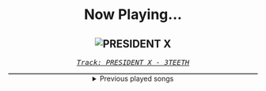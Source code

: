<div align="center"> 
<h1>Now Playing...</h1>

![PRESIDENT X](https://i.scdn.co/image/ab67616d00001e02c8a2c419311332d3772476c5)
--
_<samp><a href="https://open.spotify.com/track/6old9El1CMwUzALhs4zLuj">Track: PRESIDENT X - 3TEETH</a></samp>_

<div style="border: 1px #4B5054 solid"></div>
<details>
  <summary>
    Previous played songs
  </summary>
  <table>
    <thead>
      <tr>
        <th>
          Artist
        </th>
        <th>
          Song
        </th>
        <th>
          Link
        </th>
      </tr>
    </thead>
    <tbody>
      <tr><td>3TEETH</td><td>PRESIDENT X</td><td><a href="https://open.spotify.com/track/6old9El1CMwUzALhs4zLuj">https://open.spotify.com/track/6old9El1CMwUzALhs4zLuj</a></td></tr><tr><td>After The Burial</td><td>Behold The Crown</td><td><a href="https://open.spotify.com/track/5PFkELKIBBztVIZYh9eBYT">https://open.spotify.com/track/5PFkELKIBBztVIZYh9eBYT</a></td></tr><tr><td>MyChildren MyBride</td><td>Headshot!</td><td><a href="https://open.spotify.com/track/3MCMHJ0p0tD0eRQC0Wg7Wu">https://open.spotify.com/track/3MCMHJ0p0tD0eRQC0Wg7Wu</a></td></tr><tr><td>Sleep Token</td><td>The Offering</td><td><a href="https://open.spotify.com/track/1lXAzSbRH4VXrqgFuPQSFp">https://open.spotify.com/track/1lXAzSbRH4VXrqgFuPQSFp</a></td></tr><tr><td>Bring Me The Horizon</td><td>Kingslayer (feat. BABYMETAL)</td><td><a href="https://open.spotify.com/track/7CAbF0By0Fpnbiu6Xn5ZF7">https://open.spotify.com/track/7CAbF0By0Fpnbiu6Xn5ZF7</a></td></tr><tr><td>ILLENIUM</td><td>Shivering</td><td><a href="https://open.spotify.com/track/10Q3ASy9okYt85040yV46c">https://open.spotify.com/track/10Q3ASy9okYt85040yV46c</a></td></tr><tr><td>Silent Planet</td><td>Trilogy</td><td><a href="https://open.spotify.com/track/6nlEvyyfT3sV7jadVIC9Pq">https://open.spotify.com/track/6nlEvyyfT3sV7jadVIC9Pq</a></td></tr><tr><td>The Devil Wears Prada</td><td>Assistant To The Regional Manager</td><td><a href="https://open.spotify.com/track/1ZS0Lgc8Esdg0Bf1JO6KF0">https://open.spotify.com/track/1ZS0Lgc8Esdg0Bf1JO6KF0</a></td></tr><tr><td>STARSET</td><td>TRIALS</td><td><a href="https://open.spotify.com/track/23wrmyJ1S2sjeh2dFN5P9k">https://open.spotify.com/track/23wrmyJ1S2sjeh2dFN5P9k</a></td></tr><tr><td>While She Sleeps</td><td>EYE TO EYE</td><td><a href="https://open.spotify.com/track/7xPjw7o7FGf17nYmaGIaPd">https://open.spotify.com/track/7xPjw7o7FGf17nYmaGIaPd</a></td></tr><tr><td>Rammstein</td><td>Sonne</td><td><a href="https://open.spotify.com/track/3gVhsZtseYtY1fMuyYq06F">https://open.spotify.com/track/3gVhsZtseYtY1fMuyYq06F</a></td></tr><tr><td>Motionless In White</td><td>Slaughterhouse (feat. Bryan Garris Of Knocked Loose)</td><td><a href="https://open.spotify.com/track/4DzJ41A6qR14hHtS1djvdX">https://open.spotify.com/track/4DzJ41A6qR14hHtS1djvdX</a></td></tr><tr><td>Code Orange</td><td>Swallowing the Rabbit Whole</td><td><a href="https://open.spotify.com/track/2hlkONIHvQp5dbnwLTtwhz">https://open.spotify.com/track/2hlkONIHvQp5dbnwLTtwhz</a></td></tr><tr><td>The Algorithm</td><td>Interrupt Handler</td><td><a href="https://open.spotify.com/track/7z8HRw3eh9mVzULE0cBRQG">https://open.spotify.com/track/7z8HRw3eh9mVzULE0cBRQG</a></td></tr><tr><td>We Came As Romans</td><td>Black Hole</td><td><a href="https://open.spotify.com/track/4Y7eqYTpV7fQxpYj1isN2F">https://open.spotify.com/track/4Y7eqYTpV7fQxpYj1isN2F</a></td></tr><tr><td>Born Of Osiris</td><td>Bow Down</td><td><a href="https://open.spotify.com/track/1uGTeXCGq3eQMEmI0Vt2wL">https://open.spotify.com/track/1uGTeXCGq3eQMEmI0Vt2wL</a></td></tr><tr><td>Soilwork</td><td>Nerve</td><td><a href="https://open.spotify.com/track/4ubsyGydOcYNC3B9mxuN8l">https://open.spotify.com/track/4ubsyGydOcYNC3B9mxuN8l</a></td></tr><tr><td>Architects</td><td>Animals</td><td><a href="https://open.spotify.com/track/5ofoB8PFmocBXFBEWVb6Vz">https://open.spotify.com/track/5ofoB8PFmocBXFBEWVb6Vz</a></td></tr><tr><td>Bad Omens</td><td>ARTIFICIAL SUICIDE</td><td><a href="https://open.spotify.com/track/2Qv8xJzenocwXyGlMU5PaC">https://open.spotify.com/track/2Qv8xJzenocwXyGlMU5PaC</a></td></tr><tr><td>Mick Gordon</td><td>Rip & Tear</td><td><a href="https://open.spotify.com/track/5soMJpcVhSrGrB4prvPL6P">https://open.spotify.com/track/5soMJpcVhSrGrB4prvPL6P</a></td></tr>
    </tbody>
  </table>
</details>

</div>
